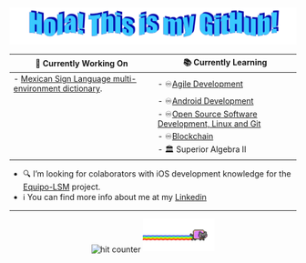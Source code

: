 <p align="center">
  <img src="https://github.com/Dialvive/Dialvive/blob/master/images/HolaMundo.png?raw=true" style="max-width: 100%;" alt="Hello World!" />
</p>

  
<p align="center">
  
| :floppy_disk: Currently Working On | :books: Currently Learning         |
| ---------------------------------- | ---------------------------------- |
| - [Mexican Sign Language multi-environment dictionary](https://github.com/Equipo-LSM). | - :infinity:[Agile Development](https://www.coursera.org/specializations/agile-development)  |
|   | - :infinity:[Android Development](https://es.coursera.org/specializations/programacion-android) |
|   | - :infinity:[Open Source Software Development, Linux and Git](https://www.coursera.org/specializations/oss-development-linux-git)
|   | - :infinity:[Blockchain](https://www.coursera.org/specializations/blockchain)
|   | - :classical_building: Superior Algebra II
</p>



  - :mag: I’m looking for colaborators with iOS development knowledge for the [Equipo-LSM](https://github.com/Equipo-LSM) project.
  - :information_source: You can find more info about me at my [Linkedin](https://www.linkedin.com/in/diegovillalpando/)

  <hr>

  <div align="center">
    <img src="https://profile-counter.glitch.me/dialvive/count.svg" alt="hit counter" align="center">
    <img src="https://github.com/Dialvive/Dialvive/blob/master/images/nyan.gif?raw=true" style="width: 25%;" alt="Nyan!" />
  </div>



